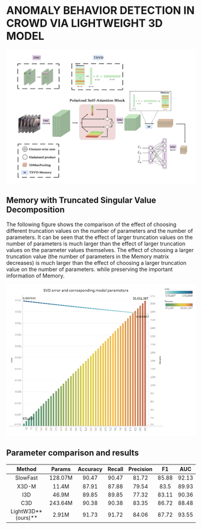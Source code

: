 # ANOMALY BEHAVIOR DETECTION IN CROWD VIA LIGHTWEIGHT 3D MODEL
![Image text](assets/LightW3D.png)
## Memory with Truncated Singular Value Decomposition

The following figure shows the comparison of the effect of choosing different truncation values on the number of parameters and the number of parameters. It can be seen that the effect of larger truncation values on the number of parameters is much larger than the effect of larger truncation values on the parameter values themselves. The effect of choosing a larger truncation value (the number of parameters in the Memory matrix decreases) is much larger than the effect of choosing a larger truncation value on the number of parameters. while preserving the important information of Memory.

![Image text](assets/effect.png)

## Parameter comparison and results

|       Method       | Params  | Accuracy | Recall | Precision |  F1   |  AUC  |
| :----------------: | :-----: | :------: | :----: | :-------: | :---: | :---: |
|      SlowFast      | 128.07M |  90.47   | 90.47  |   81.72   | 85.88 | 92.13 |
|       X3D-M        |  11.4M  |  87.91   | 87.88  |   79.54   | 83.5  | 89.93 |
|        I3D         |  46.9M  |  89.85   | 89.85  |   77.32   | 83.11 | 90.36 |
|        C3D         | 243.64M |  90.38   | 90.38  |   83.35   | 86.72 | 88.48 |
| LightW3D**(ours)** |  2.91M  |  91.73   | 91.72  |   84.06   | 87.72 | 93.55 |
